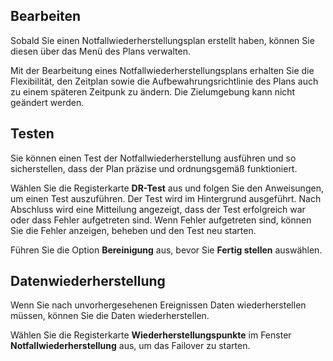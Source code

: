 ## Bearbeiten


Sobald Sie einen Notfallwiederherstellungsplan erstellt haben, können Sie diesen über das Menü des Plans verwalten.

Mit der Bearbeitung eines Notfallwiederherstellungsplans erhalten Sie die Flexibilität, den Zeitplan sowie die Aufbewahrungsrichtlinie des Plans auch zu einem späteren Zeitpunk zu ändern. Die Zielumgebung kann nicht geändert werden.

## Testen


Sie können einen Test der Notfallwiederherstellung ausführen und so sicherstellen, dass der Plan präzise und ordnungsgemäß funktioniert.

Wählen Sie die Registerkarte **DR-Test** aus und folgen Sie den Anweisungen, um einen Test auszuführen. Der Test wird im Hintergrund ausgeführt. Nach Abschluss wird eine Mitteilung angezeigt, dass der Test erfolgreich war oder dass Fehler aufgetreten sind. Wenn Fehler aufgetreten sind, können Sie die Fehler anzeigen, beheben und den Test neu starten.

Führen Sie die Option **Bereinigung** aus, bevor Sie **Fertig stellen** auswählen.

## Datenwiederherstellung


Wenn Sie nach unvorhergesehenen Ereignissen Daten wiederherstellen müssen, können Sie die Daten wiederherstellen.

Wählen Sie die Registerkarte **Wiederherstellungspunkte** im Fenster **Notfallwiederherstellung** aus, um das Failover zu starten.

